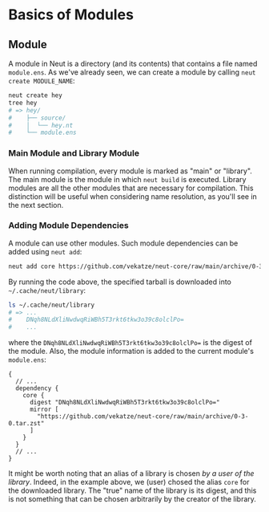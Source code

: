 # Basics of Modules

## Module

A module in Neut is a directory (and its contents) that contains a file named `module.ens`. As we've already seen, we can create a module by calling `neut create MODULE_NAME`:

```sh
neut create hey
tree hey
# => hey/
#    ├── source/
#    │  └── hey.nt
#    └── module.ens
```

### Main Module and Library Module

When running compilation, every module is marked as "main" or "library". The main module is the module in which `neut build` is executed. Library modules are all the other modules that are necessary for compilation. This distinction will be useful when considering name resolution, as you'll see in the next section.

### Adding Module Dependencies

A module can use other modules. Such module dependencies can be added using `neut add`:

```sh
neut add core https://github.com/vekatze/neut-core/raw/main/archive/0-3-0.tar.zst
```

By running the code above, the specified tarball is downloaded into `~/.cache/neut/library`:

```sh
ls ~/.cache/neut/library
# => ...
#    DNqh8NLdXliNwdwqRiWBh5T3rkt6tkw3o39c8olclPo=
#    ...
```

where the `DNqh8NLdXliNwdwqRiWBh5T3rkt6tkw3o39c8olclPo=` is the digest of the module. Also, the module information is added to the current module's `module.ens`:

```ens
{
  // ...
  dependency {
    core {
      digest "DNqh8NLdXliNwdwqRiWBh5T3rkt6tkw3o39c8olclPo="
      mirror [
        "https://github.com/vekatze/neut-core/raw/main/archive/0-3-0.tar.zst"
      ]
    }
  }
  // ...
}
```

It might be worth noting that an alias of a library is chosen *by a user of the library*. Indeed, in the example above, we (user) chosed the alias `core` for the downloaded library. The "true" name of the library is its digest, and this is not something that can be chosen arbitrarily by the creator of the library.
